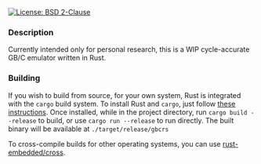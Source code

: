 [![License: BSD 2-Clause](https://img.shields.io/badge/License-BSD%202--Clause-blue)](LICENSE)
### Description
Currently intended only for personal research, this is a WIP cycle-accurate GB/C emulator written in Rust.

### Building
If you wish to build from source, for your own system, Rust is integrated with the `cargo` build system. To install Rust and `cargo`, just follow [these instructions](https://doc.rust-lang.org/cargo/getting-started/installation.html). Once installed, while in the project directory, run `cargo build --release` to build, or use `cargo run --release` to run directly. The built binary will be available at `./target/release/gbcrs`

To cross-compile builds for other operating systems, you can use [rust-embedded/cross](https://github.com/rust-embedded/cross).